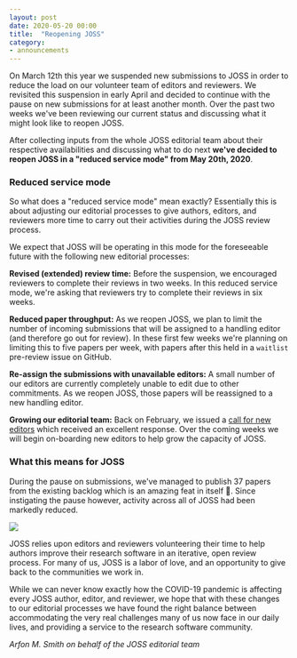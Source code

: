 ```yaml
---
layout: post
date: 2020-05-20 00:00
title:  "Reopening JOSS"
category:
- announcements
---
```


On March 12th this year we suspended new submissions to JOSS in order to reduce the load on our volunteer team of editors and reviewers. We revisited this suspension in early April and decided to continue with the pause on new submissions for at least another month. Over the past two weeks we've been reviewing our current status and discussing what it might look like to reopen JOSS. 

After collecting inputs from the whole JOSS editorial team about their respective availabilities and discussing what to do next **we've decided to reopen JOSS in a "reduced service mode" from May 20th, 2020**.

### Reduced service mode

So what does a "reduced service mode" mean exactly? Essentially this is about adjusting our editorial processes to give authors, editors, and reviewers more time to carry out their activities during the JOSS review process.

We expect that JOSS will be operating in this mode for the foreseeable future with the following new editorial processes:

**Revised (extended) review time:** Before the suspension, we encouraged reviewers to complete their reviews in two weeks. In this reduced service mode, we're asking that reviewers try to complete their reviews in six weeks.

**Reduced paper throughput:** As we reopen JOSS, we plan to limit the number of incoming submissions that will be assigned to a handling editor (and therefore go out for review). In these first few weeks we're planning on limiting this to five papers per week, with papers after this held in a `waitlist` pre-review issue on GitHub. 

**Re-assign the submissions with unavailable editors:** A small number of our editors are currently completely unable to edit due to other commitments. As we reopen JOSS, those papers will be reassigned to a new handling editor.

**Growing our editorial team:** Back on February, we issued a [call for new editors](https://blog.joss.theoj.org/2020/02/call-for-editors) which received an excellent response. Over the coming weeks we will begin on-boarding new editors to help grow the capacity of JOSS.

### What this means for JOSS

During the pause on submissions, we've managed to publish 37 papers from the existing backlog which is an amazing feat in itself 💖. Since instigating the pause however, activity across all of JOSS had been markedly reduced.

![](https://user-images.githubusercontent.com/4483/82119417-62da3e00-974c-11ea-91a5-a9b3efa3e6a6.png)

JOSS relies upon editors and reviewers volunteering their time to help authors improve their research software in an iterative, open review process. For many of us, JOSS is a labor of love, and an opportunity to give back to the communities we work in.

While we can never know exactly how the COVID-19 pandemic is affecting every JOSS author, editor, and reviewer, we hope that with these changes to our editorial processes we have found the right balance between accommodating the very real challenges many of us now face in our daily lives, and providing a service to the research software community.

_Arfon M. Smith on behalf of the JOSS editorial team_
